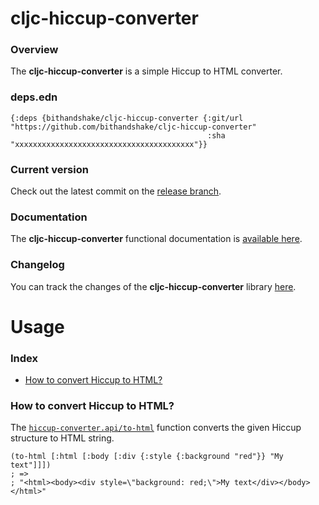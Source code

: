 
# cljc-hiccup-converter

### Overview

The <strong>cljc-hiccup-converter</strong> is a simple Hiccup to HTML converter.

### deps.edn

```
{:deps {bithandshake/cljc-hiccup-converter {:git/url "https://github.com/bithandshake/cljc-hiccup-converter"
                                            :sha     "xxxxxxxxxxxxxxxxxxxxxxxxxxxxxxxxxxxxxxxx"}}
```

### Current version

Check out the latest commit on the [release branch](https://github.com/bithandshake/cljc-hiccup-converter/tree/release).

### Documentation

The <strong>cljc-hiccup-converter</strong> functional documentation is [available here](documentation/COVER.md).

### Changelog

You can track the changes of the <strong>cljc-hiccup-converter</strong> library [here](CHANGES.md).

# Usage

### Index

- [How to convert Hiccup to HTML?](#how-to-convert-hiccup-to-html)

### How to convert Hiccup to HTML?

The [`hiccup-converter.api/to-html`](documentation/cljc/hiccup-converter/API.md/#to-html)
function converts the given Hiccup structure to HTML string.

```
(to-html [:html [:body [:div {:style {:background "red"}} "My text"]]])
; =>
; "<html><body><div style=\"background: red;\">My text</div></body></html>"
```
